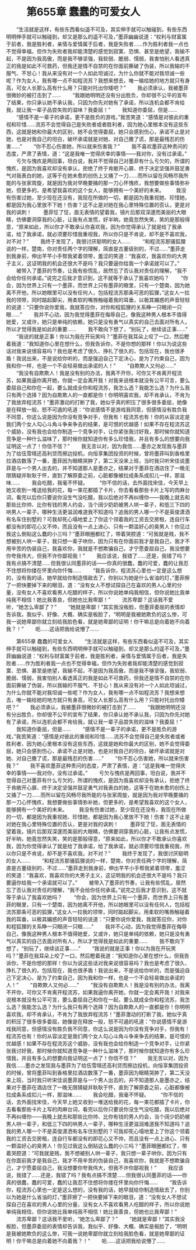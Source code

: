 # 　　第655章 蠢蠢的可爱女人
　　“生活就是这样，有些东西看似遥不可及，其实伸手就可以触碰到，有些东西明明伸手就可以触碰到，却又是那么的遥不可及，”墨菲幽幽说道：“权利与财富属于前者，我是胜利者，亲情与爱情属于后者，我是失败者……作为胜利者我一点也不觉得幸福，但作为失败者我却能清楚的感觉到寂寞、恐惧、甚至是绝望，我输不起，不是因为我高傲，而是我不够坚强，我软弱、脆弱、懦弱，我害怕别人看透真正的我是如此不可救药，但我还是情不自禁的在你面前撕破了伪装，所以我输的不服气、不甘心！我从来没有对一个人如此坦诚过，为什么你就不能对我坦诚一些呢？作为女人，我有哪一点不如程流苏？我想来想去，唯一输给她的地方就只有身高，可女人长那么高有什么用？只能衬托出你矮吧？”
　　我必须承认，我被墨菲很微妙的被打击到了……
　　“我跟她明明还没有分出胜负，你却很不公平的宣布了结果，你只承认她不承认我，只因为你先对她有了承诺，所以连机会都不肯给我，就让我一辈子品尝失败的滋味？我委屈！”
　　我知道你委屈，但是……
　　“感情不是一辈子的承诺，更不是胜负的游戏，”我苦笑道：“感情是对彼此的重视和珍惜……流苏不会觉得自己是失败者或者胜利者，因为她心里根本没有这些东西，这就是她和你最大的区别，她不会觉得委屈，她只会感到伤心，承诺不止是对她，也是对我自己的坦白，破坏承诺就是对她、对自己撒了谎，那是最残忍的伤害……”
　　“你不忍心伤害她，所以就来伤害我？”
　　我不喜欢墨菲这种责问的态度，严肃了表情，道：“这是我唯一觉得庆幸的事情——我对你，没有过承诺。”
　　亏欠与愧疚是两回事，坦白说，我并不觉得自己对墨菲有什么亏欠的，所谓的愧疚，是因为我喜欢却没有承认，拒绝了终于肯敞开心扉、终于决定坚强并鼓足勇气对我表白的她，这等于在她未愈的创伤上又捅了一刀……而所以留在风畅尽我所能的与张家周旋，就是因为我对早晚要捅的那一刀心怀愧疚，我想要做些事情弥补她，但更多的，是希望我喜欢的这个女人，能够拥有一个美好的未来。
　　我没有伤害过她，至少现在还没有，我现在所做的一切，都是因为我重视她、珍惜她，都是因为我心里放不下她！伤害？这不止是对她在我心里特殊位置的否认，更是对我的讽刺！
　　墨菲怔了怔，面无表情的望着我，镜片后那双深邃而美丽的大眼睛，仿佛要洞穿我的心脏，让我有点发慌，好半晌，她竟忽然失笑，笑的是那般得意，“原来如此，所以你才不敢承认你喜欢我，因为你觉得承认了就是给了我承诺，给了我承诺，就必须要珍惜我重视我，所以你只是不肯说，却不是不喜欢我，对不对？”
　　我终于发现了，我很讨厌聪明的女人……
　　“和程流苏那骚狐狸说的一样，楚南，你对责任两个字的理解，简直是古董级别的，不过……”墨菲走到我身前，伸出芊芊小手帮我紧着领带，羞涩的笑道：“我喜欢，我喜欢你的大男子主义，这证明我的机会还很大不是吗？我只要逼你给我一个承诺就可以了。”
　　被带入了墨菲的节奏，让我有些慌乱，居然忘了否认我对责任的理解，“我不会给你任何承诺。”说完之后我才意识到，这不就等于承认了我喜欢她吗？
　　“你会，因为世界上只有一个墨菲，而世界上只有墨菲的眼里，只有一个楚南，因为她离不开他，所以她眼里可以没有任何人，包括程流苏那条可恶的狐狸，”这女人一拉我的领带，同时踮起脚尖，用柔软的嘴唇触碰着我的耳垂，以极其媚惑的声音轻轻的说道：“只要你说你爱我，我就答应你，对你和程狐狸的关系睁一只眼闭一只眼……”
　　我并不心动，因为我觉得墨菲在侮辱自己，像我这种男人根本不值得她爱，又或许，她只是单纯的依赖，她只是没有勇气以真实的自己去面对所有人，所以才觉得我是如此的重要……
　　我不敢向下想了，“别玩了，继续谈正事……”
　　“我说的就是正事！你以为我在开玩笑吗？”墨菲在我耳朵上咬了一口，然后瞪着我道：“我知道你心里在想什么，但我告诉你，不是你想的那样！你以为说这些话对我来说很容易吗？我也是考虑了很久、挣扎了很久的，包括现在，我也很矛盾！我说出来，不是说给你听的，而是强迫自己下定决心，是为了约束自己，因为我和你一样，也是一个不会轻易做出承诺的人！”
　　“自欺欺人又何必……”
　　“我没有自欺欺人！我是没有别的办法，我离不开你，可你又不肯离开程流苏，如果我逼你离开她，你就一定会离开我！对我来说根本就没有公平可言，要么委屈自己和你在一起，要么就成全你和程流苏，我怎么选？我能怎么选？为什么我只有两个选择？因为自欺欺人的一直都是你！你明明喜欢我，却不肯承认，不肯为了我放弃程流苏！”墨菲激动的打断了我，她似乎真的积压了很多很多委屈，她像是在释放一般，怒不可遏的吼道：“你说感情不是游戏我同意，但感情没有胜负我不同意，你这么说是因为你没有竞争对手，但我有！程流苏也有！你的从容淡定是我们两个女人勾心斗角斗争来争去的结果，是可恨的优越感！如果不存在程流苏这个威胁，没有我也会给你制造一个竞争对手，让你紧张我讨好我，那时候你就知道竞争是一种什么滋味了，那时候你就知道你有多么珍惜我，并且有多么的想要向我证明这一点了！你信不信？”
　　我无言以对，因为我信……墨亦之发现我与墨菲为了给伍雪晴还高利贷而擦边投机，向恒享集团投资的时候，曾将墨菲叫到香格里拉酒店数落了一番，墨菲因为眼睛哭肿了，第二天没来上班，当时我只听宋佳说墨菲是与一个男人出去的，并不知道那人是墨亦之，结果对于墨菲在酒店住了一晚无限猜疑并耿耿于怀，直到了解原委之前，心脏都像被拉成条系成扣儿一样，那滋味……
　　我会吃醋，我毫不怀疑。
　　“你不信的话，去外面找宋佳，今天早上她又收到一堆送给我的花，每一束花都插了卡片，你去看看那些卡片上写的肉麻台词，看完以后你只要说你没生气没吃醋，我以后绝对不再纠缠你——我晚上就去和那些比你帅、比你有钱的男人约会，当个阔少奶奶被男人哄一辈子，和低三下四的哄男人一辈子，哪种生活更滋润难道我不知道吗？追我的男人哪一个不是英俊潇洒有名车住别墅的？可我却死心塌地爱上了你这个领着我的工资去交房租，连自行车都没有的即花心又不帅，而且没有一点上进心、只有一颗滥好心的臭男人！你见过我这么倒贴这么蠢的小三吗？”墨菲眼圈都红了，带着哭腔道：“可我就是贱，我不想被别人哄一辈子，我只想一辈子哄你，因为只有在你面前我才是我自己，我才不用辛苦的伪装自己，我喜欢你，我就是不想欺骗自己，才宁愿委屈自己，我没想要你夸我伟大，但我不许你鄙视我！”
　　我应该说，我错了……还是，我错了吗？我有点搞不清楚……但我很认同墨菲的话——你真的很蠢，蠢的可爱，蠢的让我忍不住想将你搂在怀里向你忏悔……
　　“我告诉你，程流苏心里也一定是这么想的，没有我的话，她早就给你制造情敌去了，你别以为她是什么省油的灯，”墨菲擦了一把快要掉下来的眼泪，道：“没有女人不想试探自己在喜欢的男人心里的分量，没有女人不喜欢看男人吃醋的样子，所以你说她单纯我相信，但你说她比我单纯我不相信！她比我善良，但她也比我卑鄙！”
　　流苏卑鄙？这话我不爱听，“她怎么卑鄙了？”
　　“她就是卑鄙！”其实我没板脸，但墨菲委屈的表情却告诉我，我似乎、好像、大概、确实是板脸了，“明明是我被她欺负的这么惨，可我一说她卑鄙你就立刻给我脸色看，就是她卑鄙的证明！你干嘛总是向着她不向着我？！”
　　呃……这话把我给说懵了……

　　第655章 蠢蠢的可爱女人
　　“生活就是这样，有些东西看似遥不可及，其实伸手就可以触碰到，有些东西明明伸手就可以触碰到，却又是那么的遥不可及，”墨菲幽幽说道：“权利与财富属于前者，我是胜利者，亲情与爱情属于后者，我是失败者……作为胜利者我一点也不觉得幸福，但作为失败者我却能清楚的感觉到寂寞、恐惧、甚至是绝望，我输不起，不是因为我高傲，而是我不够坚强，我软弱、脆弱、懦弱，我害怕别人看透真正的我是如此不可救药，但我还是情不自禁的在你面前撕破了伪装，所以我输的不服气、不甘心！我从来没有对一个人如此坦诚过，为什么你就不能对我坦诚一些呢？作为女人，我有哪一点不如程流苏？我想来想去，唯一输给她的地方就只有身高，可女人长那么高有什么用？只能衬托出你矮吧？”
　　我必须承认，我被墨菲很微妙的被打击到了……
　　“我跟她明明还没有分出胜负，你却很不公平的宣布了结果，你只承认她不承认我，只因为你先对她有了承诺，所以连机会都不肯给我，就让我一辈子品尝失败的滋味？我委屈！”
　　我知道你委屈，但是……
　　“感情不是一辈子的承诺，更不是胜负的游戏，”我苦笑道：“感情是对彼此的重视和珍惜……流苏不会觉得自己是失败者或者胜利者，因为她心里根本没有这些东西，这就是她和你最大的区别，她不会觉得委屈，她只会感到伤心，承诺不止是对她，也是对我自己的坦白，破坏承诺就是对她、对自己撒了谎，那是最残忍的伤害……”
　　“你不忍心伤害她，所以就来伤害我？”
　　我不喜欢墨菲这种责问的态度，严肃了表情，道：“这是我唯一觉得庆幸的事情——我对你，没有过承诺。”
　　亏欠与愧疚是两回事，坦白说，我并不觉得自己对墨菲有什么亏欠的，所谓的愧疚，是因为我喜欢却没有承认，拒绝了终于肯敞开心扉、终于决定坚强并鼓足勇气对我表白的她，这等于在她未愈的创伤上又捅了一刀……而所以留在风畅尽我所能的与张家周旋，就是因为我对早晚要捅的那一刀心怀愧疚，我想要做些事情弥补她，但更多的，是希望我喜欢的这个女人，能够拥有一个美好的未来。
　　我没有伤害过她，至少现在还没有，我现在所做的一切，都是因为我重视她、珍惜她，都是因为我心里放不下她！伤害？这不止是对她在我心里特殊位置的否认，更是对我的讽刺！
　　墨菲怔了怔，面无表情的望着我，镜片后那双深邃而美丽的大眼睛，仿佛要洞穿我的心脏，让我有点发慌，好半晌，她竟忽然失笑，笑的是那般得意，“原来如此，所以你才不敢承认你喜欢我，因为你觉得承认了就是给了我承诺，给了我承诺，就必须要珍惜我重视我，所以你只是不肯说，却不是不喜欢我，对不对？”
　　我终于发现了，我很讨厌聪明的女人……
　　“和程流苏那骚狐狸说的一样，楚南，你对责任两个字的理解，简直是古董级别的，不过……”墨菲走到我身前，伸出芊芊小手帮我紧着领带，羞涩的笑道：“我喜欢，我喜欢你的大男子主义，这证明我的机会还很大不是吗？我只要逼你给我一个承诺就可以了。”
　　被带入了墨菲的节奏，让我有些慌乱，居然忘了否认我对责任的理解，“我不会给你任何承诺。”说完之后我才意识到，这不就等于承认了我喜欢她吗？
　　“你会，因为世界上只有一个墨菲，而世界上只有墨菲的眼里，只有一个楚南，因为她离不开他，所以她眼里可以没有任何人，包括程流苏那条可恶的狐狸，”这女人一拉我的领带，同时踮起脚尖，用柔软的嘴唇触碰着我的耳垂，以极其媚惑的声音轻轻的说道：“只要你说你爱我，我就答应你，对你和程狐狸的关系睁一只眼闭一只眼……”
　　我并不心动，因为我觉得墨菲在侮辱自己，像我这种男人根本不值得她爱，又或许，她只是单纯的依赖，她只是没有勇气以真实的自己去面对所有人，所以才觉得我是如此的重要……
　　我不敢向下想了，“别玩了，继续谈正事……”
　　“我说的就是正事！你以为我在开玩笑吗？”墨菲在我耳朵上咬了一口，然后瞪着我道：“我知道你心里在想什么，但我告诉你，不是你想的那样！你以为说这些话对我来说很容易吗？我也是考虑了很久、挣扎了很久的，包括现在，我也很矛盾！我说出来，不是说给你听的，而是强迫自己下定决心，是为了约束自己，因为我和你一样，也是一个不会轻易做出承诺的人！”
　　“自欺欺人又何必……”
　　“我没有自欺欺人！我是没有别的办法，我离不开你，可你又不肯离开程流苏，如果我逼你离开她，你就一定会离开我！对我来说根本就没有公平可言，要么委屈自己和你在一起，要么就成全你和程流苏，我怎么选？我能怎么选？为什么我只有两个选择？因为自欺欺人的一直都是你！你明明喜欢我，却不肯承认，不肯为了我放弃程流苏！”墨菲激动的打断了我，她似乎真的积压了很多很多委屈，她像是在释放一般，怒不可遏的吼道：“你说感情不是游戏我同意，但感情没有胜负我不同意，你这么说是因为你没有竞争对手，但我有！程流苏也有！你的从容淡定是我们两个女人勾心斗角斗争来争去的结果，是可恨的优越感！如果不存在程流苏这个威胁，没有我也会给你制造一个竞争对手，让你紧张我讨好我，那时候你就知道竞争是一种什么滋味了，那时候你就知道你有多么珍惜我，并且有多么的想要向我证明这一点了！你信不信？”
　　我无言以对，因为我信……墨亦之发现我与墨菲为了给伍雪晴还高利贷而擦边投机，向恒享集团投资的时候，曾将墨菲叫到香格里拉酒店数落了一番，墨菲因为眼睛哭肿了，第二天没来上班，当时我只听宋佳说墨菲是与一个男人出去的，并不知道那人是墨亦之，结果对于墨菲在酒店住了一晚无限猜疑并耿耿于怀，直到了解原委之前，心脏都像被拉成条系成扣儿一样，那滋味……
　　我会吃醋，我毫不怀疑。
　　“你不信的话，去外面找宋佳，今天早上她又收到一堆送给我的花，每一束花都插了卡片，你去看看那些卡片上写的肉麻台词，看完以后你只要说你没生气没吃醋，我以后绝对不再纠缠你——我晚上就去和那些比你帅、比你有钱的男人约会，当个阔少奶奶被男人哄一辈子，和低三下四的哄男人一辈子，哪种生活更滋润难道我不知道吗？追我的男人哪一个不是英俊潇洒有名车住别墅的？可我却死心塌地爱上了你这个领着我的工资去交房租，连自行车都没有的即花心又不帅，而且没有一点上进心、只有一颗滥好心的臭男人！你见过我这么倒贴这么蠢的小三吗？”墨菲眼圈都红了，带着哭腔道：“可我就是贱，我不想被别人哄一辈子，我只想一辈子哄你，因为只有在你面前我才是我自己，我才不用辛苦的伪装自己，我喜欢你，我就是不想欺骗自己，才宁愿委屈自己，我没想要你夸我伟大，但我不许你鄙视我！”
　　我应该说，我错了……还是，我错了吗？我有点搞不清楚……但我很认同墨菲的话——你真的很蠢，蠢的可爱，蠢的让我忍不住想将你搂在怀里向你忏悔……
　　“我告诉你，程流苏心里也一定是这么想的，没有我的话，她早就给你制造情敌去了，你别以为她是什么省油的灯，”墨菲擦了一把快要掉下来的眼泪，道：“没有女人不想试探自己在喜欢的男人心里的分量，没有女人不喜欢看男人吃醋的样子，所以你说她单纯我相信，但你说她比我单纯我不相信！她比我善良，但她也比我卑鄙！”
　　流苏卑鄙？这话我不爱听，“她怎么卑鄙了？”
　　“她就是卑鄙！”其实我没板脸，但墨菲委屈的表情却告诉我，我似乎、好像、大概、确实是板脸了，“明明是我被她欺负的这么惨，可我一说她卑鄙你就立刻给我脸色看，就是她卑鄙的证明！你干嘛总是向着她不向着我？！”
　　呃……这话把我给说懵了……
